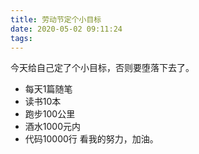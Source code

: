 ```yaml
---
title: 劳动节定个小目标
date: 2020-05-02 09:11:24
tags:
---
```

今天给自己定了个小目标，否则要堕落下去了。
* 每天1篇随笔
* 读书10本
* 跑步100公里
* 酒水1000元内
* 代码10000行
看我的努力，加油。